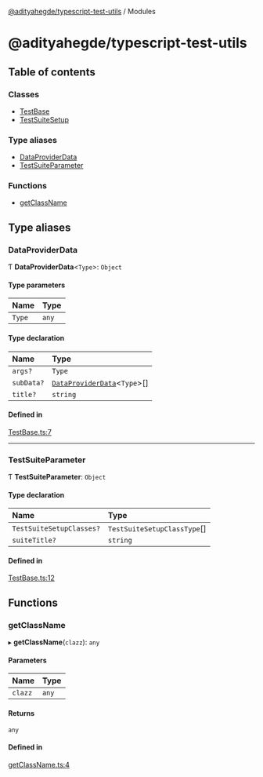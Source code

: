 [@adityahegde/typescript-test-utils](README.md) / Modules

# @adityahegde/typescript-test-utils

## Table of contents

### Classes

- [TestBase](classes/TestBase.md)
- [TestSuiteSetup](classes/TestSuiteSetup.md)

### Type aliases

- [DataProviderData](modules.md#dataproviderdata)
- [TestSuiteParameter](modules.md#testsuiteparameter)

### Functions

- [getClassName](modules.md#getclassname)

## Type aliases

### DataProviderData

Ƭ **DataProviderData**<`Type`\>: `Object`

#### Type parameters

| Name | Type |
| :------ | :------ |
| `Type` | `any` |

#### Type declaration

| Name | Type |
| :------ | :------ |
| `args?` | `Type` |
| `subData?` | [`DataProviderData`](modules.md#dataproviderdata)<`Type`\>[] |
| `title?` | `string` |

#### Defined in

[TestBase.ts:7](https://github.com/AdityaHegde/typescript-test-utils/blob/eefd4f7/src/TestBase.ts#L7)

___

### TestSuiteParameter

Ƭ **TestSuiteParameter**: `Object`

#### Type declaration

| Name | Type |
| :------ | :------ |
| `TestSuiteSetupClasses?` | `TestSuiteSetupClassType`[] |
| `suiteTitle?` | `string` |

#### Defined in

[TestBase.ts:12](https://github.com/AdityaHegde/typescript-test-utils/blob/eefd4f7/src/TestBase.ts#L12)

## Functions

### getClassName

▸ **getClassName**(`clazz`): `any`

#### Parameters

| Name | Type |
| :------ | :------ |
| `clazz` | `any` |

#### Returns

`any`

#### Defined in

[getClassName.ts:4](https://github.com/AdityaHegde/typescript-test-utils/blob/eefd4f7/src/getClassName.ts#L4)
